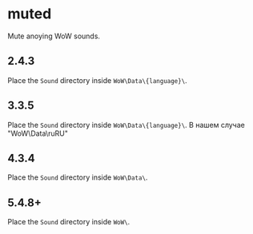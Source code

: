 # muted
Mute anoying WoW sounds.

## 2.4.3
Place the `Sound` directory inside `WoW\Data\{language}\`.

## 3.3.5
Place the `Sound` directory inside `WoW\Data\{language}\`.
В нашем случае "WoW\Data\ruRU\" 

## 4.3.4
Place the `Sound` directory inside `WoW\Data\`.

## 5.4.8+
Place the `Sound` directory inside `WoW\`.

